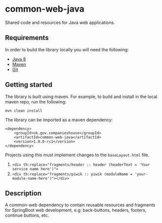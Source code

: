 # common-web-java
Shared code and resources for Java web applications.

## Requirements
In order to build the library locally you will need the following:
- [Java 8](http://www.oracle.com/technetwork/java/javase/downloads/jdk8-downloads-2133151.html)
- [Maven](https://maven.apache.org/download.cgi)
- [Git](https://git-scm.com/downloads)

## Getting started

The library is built using maven.  For example, to build and install in the local maven repo, run the following:
```
mvn clean install
```

The library can be imported as a maven dependency:
```
<dependency>
    <groupId>uk.gov.companieshouse</groupId>
    <artifactId>common-web-java</artifactId>
    <version>1.0.0-rc1</version>
</dependency>
```

Projects using this must implement changes to the ```baseLayout.html``` file.

1. ```<div th:replace="fragments/header :: header (headerText = 'Your service name here')">```
2. ```<div th:replace="fragments/piwik :: piwik (moduleName = 'your-module-name-here')"></div>```

## Description 

A common-web dependency to contain reusable resources and fragments for SpringBoot web development, e.g: back-buttons, headers, footers, continue buttons, etc.
